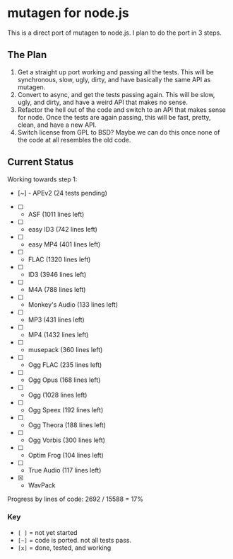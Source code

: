 # mutagen for node.js

This is a direct port of mutagen to node.js. I plan to do the port in 3 steps.

## The Plan

1. Get a straight up port working and passing all the tests. This will be
   synchronous, slow, ugly, dirty, and have basically the same API as mutagen.
2. Convert to async, and get the tests passing again. This will be slow, ugly,
   and dirty, and have a weird API that makes no sense.
3. Refactor the hell out of the code and switch to an API that makes sense for
   node. Once the tests are again passing, this will be fast, pretty, clean,
   and have a new API.
4. Switch license from GPL to BSD? Maybe we can do this once none of the code
   at all resembles the old code.

## Current Status

Working towards step 1:

 * [~] - APEv2          (24 tests pending)
 * [ ] - ASF            (1011 lines left)
 * [ ] - easy ID3       (742 lines left)
 * [ ] - easy MP4       (401 lines left)
 * [ ] - FLAC           (1320 lines left)
 * [ ] - ID3            (3946 lines left)
 * [ ] - M4A            (788 lines left)
 * [ ] - Monkey's Audio (133 lines left)
 * [ ] - MP3            (431 lines left)
 * [ ] - MP4            (1432 lines left)
 * [ ] - musepack       (360 lines left)
 * [ ] - Ogg FLAC       (235 lines left)
 * [ ] - Ogg Opus       (168 lines left)
 * [ ] - Ogg            (1028 lines left)
 * [ ] - Ogg Speex      (192 lines left)
 * [ ] - Ogg Theora     (188 lines left)
 * [ ] - Ogg Vorbis     (300 lines left)
 * [ ] - Optim Frog     (104 lines left)
 * [ ] - True Audio     (117 lines left)
 * [x] - WavPack

Progress by lines of code: 2692 / 15588 = 17%

### Key

 * `[ ]` = not yet started
 * `[~]` = code is ported. not all tests pass.
 * `[x]` = done, tested, and working
